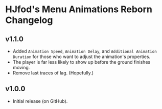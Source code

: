 # HJfod's Menu Animations Reborn Changelog
## v1.1.0
- Added `Animation Speed`, `Animation Delay`, and `Additional Animation Duration` for those who want to adjust the animation's properties.
- The player is far less likely to show up before the ground finishes moving.
- Remove last traces of lag. (Hopefully.)
## v1.0.0
- Initial release (on GitHub).